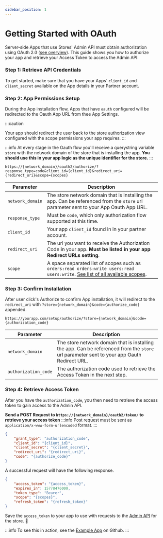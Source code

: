 ```yaml
---
sidebar_position: 1
---
```

# Getting Started with OAuth

Server-side Apps that use Stores' Admin API must obtain authorization using OAuth 2.0 ([see overview](/apps/oauth/index.md)). This guide shows you how to authorize your app and retrieve your Access Token to access the Admin API.

### Step 1: Retrieve API Credentials

To get started, make sure that you have your Apps' `client_id` and `client_secret` available on the App details in your Partner account.

### Step 2: App Permissions Setup

During the App installation flow, Apps that have `oauth` configured will be redirected to the Oauth App URL from thee App Settings.

:::caution

Your app should redirect the user back to the store authorization view configured with the scope permissions your app requires.
:::

:::info
At every stage in the Oauth flow you'll receive a querystring variable `store` with the network domain of the store that is installing the app. **You should use this in your app logic as the unique identifier for the store.**
:::

``` title="Authorization Link Format"
https://{network_domain}/oauth2/authorize/?response_type=code&client_id={client_id}&redirect_uri={redirect_uri}&scope={scopes}
```

|Parameter|Description|
|-----|-----|
|`network_domain`| The store network domain that is installing the app. Can be referenced from the `store` url parameter sent to your App Oauth App URL.  |
|`response_type`| Must be `code`, which only authorization flow supported at this time. |
|`client_id`| Your app `client_id` found in in your partner account.|
|`redirect_uri`|The url you want to receive the Authorization Code in your app. **Must be listed in your app Redirect URLs setting**. |
|`scope`| A space separated list of scopes such as `orders:read orders:write users:read users:write`. [See list of all available scopes](/api/admin/permissions.md). |


### Step 3: Confirm Installation

After user click's Authorize to confirm App installation, it will redirect to the `redirect_uri` with `?store={network_domain}&code={authorize_code}` appended.

``` title="Example"
https://yourapp.com/setup/authorize/?store={network_domain}&code={authorization_code}
```

|Parameter|Description|
|-----|-----|
|`network_domain`| The store network domain that is installing the app. Can be referenced from the `store` url parameter sent to your app Oauth Redirect URL.  |
|`authorization_code`| The authorization code used to retrieve the Access Token in the next step.  |

### Step 4: Retrieve Access Token

After you have the `authorization_code`, you then need to retrieve the access token to gain access to the Admin API.

**Send a POST Request to `https://{network_domain}/oauth2/token/` to retrieve your access token**
:::info
Post request must be sent as `application/x-www-form-urlencoded` format.
:::
```json title="Post Request to Retrieve Access Token"
{
    "grant_type": "authorization_code",
    "client_id": "{client_id}",
    "client_secret": "{client_secret}",
    "redirect_uri": "{redirect_uri}",
    "code": "{authorize_code}"
}
```



A successful request will have the following response.

```json title="Response with Access Token"
{
    "access_token": "{access_token}",
    "expires_in": 15778476000,
    "token_type": "Bearer",
    "scope": "{scopes}",
    "refresh_token": "{refresh_token}"
}
```

Save the `access_token` to your app to use with requests to the [Admin API](/api/admin/index.md) for the store. :clap:

:::info
To see this in action, see the [Example App](https://github.com/29next/example-app) on Github.
:::

